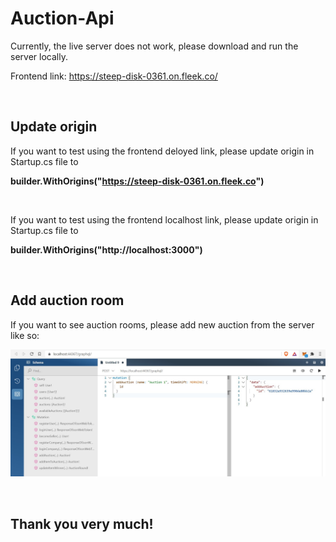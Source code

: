 # Auction-Api

Currently, the live server does not work, please download and run the server locally.

Frontend link: https://steep-disk-0361.on.fleek.co/

&nbsp;


## Update origin

If you want to test using the frontend deloyed link, please update origin in Startup.cs file to

**builder.WithOrigins("https://steep-disk-0361.on.fleek.co")**

&nbsp;

If you want to test using the frontend localhost link, please update origin in Startup.cs file to

**builder.WithOrigins("http://localhost:3000")**


&nbsp;


## Add auction room

If you want to see auction rooms, please add new auction from the server like so:

![alt text](https://github.com/teinnt/Auction-Hosting-Guarantee/blob/master/src/assets/images/readme.jpg)


&nbsp;


## Thank you very much!
